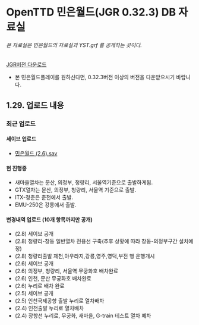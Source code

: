 # OpenTTD 민은월드(JGR 0.32.3) DB 자료실
###### 본 자료실은 민은월드의 자료실과 YST.grf 를 공개하는 곳이다.
[JGR버전 다운로드](https://github.com/JGRennison/OpenTTD-patches/releases)
- 본 민은월드플레이를 원하신다면, 0.32.3버전 이상의 버전을 다운받으시기 바랍니다.

## 1.29. 업로드 내용
### 최근 업로드
#### 세이브 업로드
- [민은월드 (2.6).sav](https://github.com/evepoi/minenworld/blob/master/save/%EB%AF%BC%EC%9D%80%EC%9B%94%EB%93%9C%20(2.6).sav)

#### 현 진행중
- 새마을열차는 문산, 의정부, 청량리, 서울역기준으로 출발하게됨.
- GTX열차는 문산, 의정부, 청량리, 서울역 기준으로 출발.
- ITX-청춘은 춘천에서 출발.
- EMU-250은 강릉에서 출발.

#### 변경내역 업로드 (10개 항목까지만 공개)
- (2.8) 세이브 공개
- (2.8) 청량리-창동 일반열차 전용선 구축(추후 상황에 따라 창동-의정부구간 설치예정)
- (2.8) 청량리출발 제천,아우라지,강릉,영주,영덕,부전 행 운행개시
- (2.6) 세이브 공개
- (2.6) 의정부, 청량리, 서울역 무궁화호 배차완료
- (2.6) 인천, 문산 무궁화호 배차완료
- (2.6) 누리로 배차 완료
- (2.5) 세이브 공개
- (2.5) 인천국제공항 출발 누리로 열차배차
- (2.4) 인천출발 누리로 열차배차
- (2.4) 장항선 누리로, 무궁화, 새마을, G-train 테스트 열차 폐차